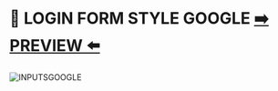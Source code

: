 # :bookmark_tabs: LOGIN FORM STYLE GOOGLE  [:arrow_right: PREVIEW :arrow_left:](https://erik161.github.io/LOGIN-FORM-STYLE-GOOGLE/) 




![INPUTSGOOGLE](https://user-images.githubusercontent.com/26189854/90860530-667ef180-e347-11ea-8173-1c03b9160720.gif)



